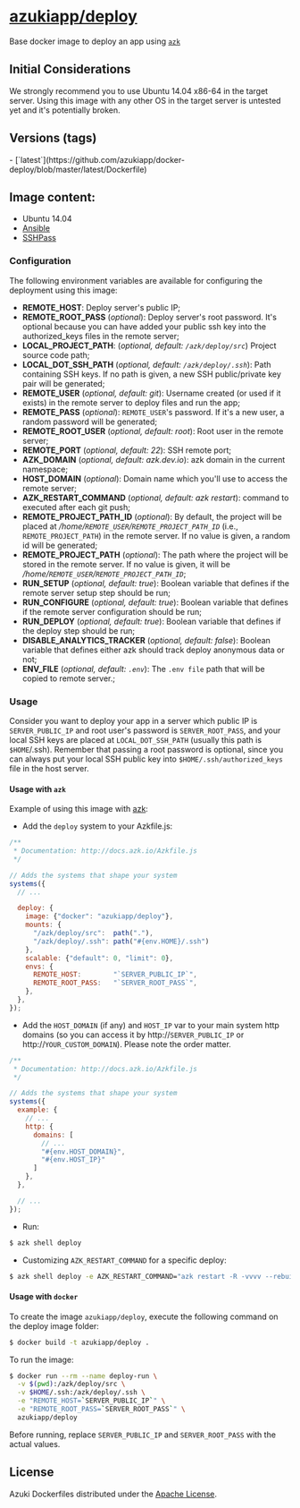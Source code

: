 [azukiapp/deploy](http://images.azk.io/#/deploy)
==================

Base docker image to deploy an app using [`azk`](http://azk.io)

Initial Considerations
---
We strongly recommend you to use Ubuntu 14.04 x86-64 in the target server.
Using this image with any other OS in the target server is untested yet and it's potentially broken.

Versions (tags)
---

<versions>
- [`latest`](https://github.com/azukiapp/docker-deploy/blob/master/latest/Dockerfile)
</versions>

Image content:
---

- Ubuntu 14.04
- [Ansible](http://www.ansible.com)
- [SSHPass](http://sourceforge.net/projects/sshpass/)

### Configuration
The following environment variables are available for configuring the deployment using this image:

- **REMOTE_HOST**: Deploy server's public IP;
- **REMOTE_ROOT_PASS** (*optional*): Deploy server's root password. It's optional because you can have added your public ssh key into the authorized_keys files in the remote server;
- **LOCAL_PROJECT_PATH**: (*optional, default: `/azk/deploy/src`*) Project source code path;
- **LOCAL_DOT_SSH_PATH** (*optional, default: `/azk/deploy/.ssh`*): Path containing SSH keys. If no path is given, a new SSH public/private key pair will be generated;
- **REMOTE_USER** (*optional, default: git*): Username created (or used if it exists) in the remote server to deploy files and run the app;
- **REMOTE_PASS** (*optional*): `REMOTE_USER`'s password. If it's a new user, a random password will be generated;
- **REMOTE_ROOT_USER** (*optional, default: root*): Root user in the remote server;
- **REMOTE_PORT** (*optional, default: 22*): SSH remote port;
- **AZK_DOMAIN** (*optional, default: azk.dev.io*): azk domain in the current namespace;
- **HOST_DOMAIN** (*optional*): Domain name which you'll use to access the remote server;
- **AZK_RESTART_COMMAND** (*optional, default: azk restart*): command to executed after each git push;
- **REMOTE_PROJECT_PATH_ID** (*optional*): By default, the project will be placed at */home/`REMOTE_USER`/`REMOTE_PROJECT_PATH_ID`* (i.e., `REMOTE_PROJECT_PATH`) in the remote server. If no value is given, a random id will be generated;
- **REMOTE_PROJECT_PATH** (*optional*): The path where the project will be stored in the remote server. If no value is given, it will be */home/`REMOTE_USER`/`REMOTE_PROJECT_PATH_ID`*;
- **RUN_SETUP** (*optional, default: true*): Boolean variable that defines if the remote server setup step should be run;
- **RUN_CONFIGURE** (*optional, default: true*): Boolean variable that defines if the remote server configuration should be run;
- **RUN_DEPLOY** (*optional, default: true*): Boolean variable that defines if the deploy step should be run;
- **DISABLE_ANALYTICS_TRACKER** (*optional, default: false*): Boolean variable that defines either azk should track deploy anonymous data or not;
- **ENV_FILE** (*optional, default: `.env`*): The `.env file` path that will be copied to remote server.;

### Usage

Consider you want to deploy your app in a server which public IP is `SERVER_PUBLIC_IP` and root user's password is `SERVER_ROOT_PASS`, and your local SSH keys are placed at `LOCAL_DOT_SSH_PATH` (usually this path is `$HOME`/.ssh). Remember that passing a root password is optional, since you can always put your local SSH public key into `$HOME/.ssh/authorized_keys` file in the host server.

#### Usage with `azk`

Example of using this image with [azk](http://azk.io):

- Add the `deploy` system to your Azkfile.js:

```js
/**
 * Documentation: http://docs.azk.io/Azkfile.js
 */

// Adds the systems that shape your system
systems({
  // ...

  deploy: {
    image: {"docker": "azukiapp/deploy"},
    mounts: {
      "/azk/deploy/src":  path("."),
      "/azk/deploy/.ssh": path("#{env.HOME}/.ssh")
    },
    scalable: {"default": 0, "limit": 0},
    envs: {
      REMOTE_HOST:        "`SERVER_PUBLIC_IP`",
      REMOTE_ROOT_PASS:   "`SERVER_ROOT_PASS`",
    },
  },
});
```

- Add the `HOST_DOMAIN` (if any) and `HOST_IP` var to your main system http domains (so you can access it by http://`SERVER_PUBLIC_IP` or http://`YOUR_CUSTOM_DOMAIN`). Please note the order matter.

```js
/**
 * Documentation: http://docs.azk.io/Azkfile.js
 */

// Adds the systems that shape your system
systems({
  example: {
    // ...
    http: {
      domains: [
        // ...
        "#{env.HOST_DOMAIN}",
        "#{env.HOST_IP}"
      ]
    },
  },

  // ...
});
```

- Run:
```bash
$ azk shell deploy
```

- Customizing `AZK_RESTART_COMMAND` for a specific deploy:
```bash
$ azk shell deploy -e AZK_RESTART_COMMAND="azk restart -R -vvvv --rebuild"
```

#### Usage with `docker`

To create the image `azukiapp/deploy`, execute the following command on the deploy image folder:

```sh
$ docker build -t azukiapp/deploy .
```

To run the image:

```sh
$ docker run --rm --name deploy-run \
  -v $(pwd):/azk/deploy/src \
  -v $HOME/.ssh:/azk/deploy/.ssh \
  -e "REMOTE_HOST=`SERVER_PUBLIC_IP`" \
  -e "REMOTE_ROOT_PASS=`SERVER_ROOT_PASS`" \
  azukiapp/deploy
```

Before running, replace `SERVER_PUBLIC_IP` and `SERVER_ROOT_PASS` with the actual values.

## License

Azuki Dockerfiles distributed under the [Apache License](https://github.com/azukiapp/docker-deploy/blob/master/LICENSE).
